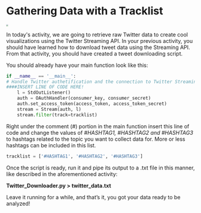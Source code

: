  <!--title={Gathering Data with a Tracklist}-->

<!--badges={Web Development:}-->

# Gathering Data with a Tracklist

<img src="https://images.pexels.com/photos/159888/pexels-photo-159888.jpeg?auto=compress&cs=tinysrgb&dpr=2&h=750&w=1260" style="zoom:30%;" />

In today's activity, we are going to retrieve raw Twitter data to create cool visualizations using the Twitter Streaming API. In your previous activity, you should have learned how to download tweet data using the Streaming API. From that activity, you should have created a tweet downloading script.

You should already have your main function look like this:

```python
if __name__ == '__main__':  
# Handle Twitter authetification and the connection to Twitter Streaming API
####INSERT LINE OF CODE HERE!
    l = StdOutListener()
    auth = OAuthHandler(consumer_key, consumer_secret)
    auth.set_access_token(access_token, access_token_secret)
    stream = Stream(auth, l)
    stream.filter(track=tracklist)
```

Right under the comment (#) portion in the main function insert this line of code and change the values of *#HASHTAG1, #HASHTAG2 and #HASHTAG3* to hashtags related to the topic you want to collect data for. More or less hashtags can be included in this list.

```python
tracklist = ['#HASHTAG1', '#HASHTAG2', '#HASHTAG3']
```

Once the script is ready, run it and pipe its output to a .txt file in this manner, like described in the aforementioned activity:

**Twitter_Downloader.py > twitter_data.txt**

Leave it running for a while, and that’s it, you got your data ready to be analyzed!